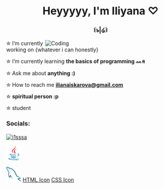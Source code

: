 

<h1 align="center">Heyyyyy, I'm Iliyana ♡</h1>
<h3 align="center">꒰ঌ|໒꒱</h3>
<img align="right" alt="Coding" width="400" src="https://gifdb.com/images/high/cute-anime-kitten-typing-cat-bwqjywmrsxcjv5o3.gif">



✮ I’m currently working on {whatever i can honestly}
 
✮ I’m currently learning **the basics of programming ᨐฅ**

✮ Ask me about **anything :)**                             

✮ How to reach me **ilianaiskarova@gmail.com**

✮ **spiritual person :p**

✮ student
      
<h3 align="left">Socials:</h3>
<p align="left">
<a href="https://instagram.com/i1sssa" target="blank"><img align="center" src="https://raw.githubusercontent.com/rahuldkjain/github-profile-readme-generator/master/src/images/icons/Social/instagram.svg" alt="i1sssa" height="30" width="40" /></a>
</p>


<p align="left"> <a href="https://www.java.com" target="_blank" rel="noreferrer"> <img src="https://raw.githubusercontent.com/devicons/devicon/master/icons/java/java-original.svg" alt="java" width="40" height="40"/> </a>

 <a href="https://www.mysql.com" target="_blank" rel="noreferrer"> <img src="https://raw.githubusercontent.com/devicons/devicon/master/icons/mysql/mysql-original.svg" alt="mysql" width="40" height="40"/></a>
[HTML Icon](https://img.icons8.com/color/48/000000/html-5.png) 
[CSS Icon](https://img.icons8.com/color/48/000000/css3.png) </p>
 




